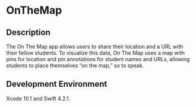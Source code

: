# OnTheMap

## Description
The On The Map app allows users to share their location and a URL with their fellow students. To visualize this data, On The Map uses a map with pins for location and pin annotations for student names and URLs, allowing students to place themselves “on the map,” so to speak.

## Development Environment
 Xcode 10.1 and Swift 4.2.1.

